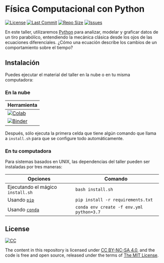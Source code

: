 # Física Computacional con Python

[![License](https://img.shields.io/github/license/ajcyucatan/fisica-python?style=popout-square)](https://github.com/ajcyucatan/fisica-python/blob/master/LICENSE "License")
[![Last Commit](https://img.shields.io/github/last-commit/ajcyucatan/fisica-python?style=popout-square)](https://github.com/ajcyucatan/fisica-python/commits/master "Last Commit")
[![Repo Size](https://img.shields.io/github/repo-size/ajcyucatan/fisica-python?style=popout-square)](https://github.com/ajcyucatan/fisica-python.git "Repo Size")
[![Issues](https://img.shields.io/github/issues/ajcyucatan/fisica-python?style=popout-square)](https://github.com/ajcyucatan/fisica-python/issues "Issues")

En este taller, utilizaremos [Python](https://www.python.org) para analizar, modelar y graficar datos de un tiro parabólico, entendiendo la mecánica clásica desde los ojos de las ecuaciones diferenciales. ¿Cómo una ecuación describe los cambios de un comportamiento sobre el tiempo?


## Instalación

Puedes ejecutar el material del taller en la nube o en tu misma computadora:

### En la nube

| Herramienta   |
| ------------- |
| [![Colab](https://colab.research.google.com/assets/colab-badge.svg)](https://colab.research.google.com/github/ajcyucatan/intro-python "Google Colaboratory") |
| [![Binder](https://mybinder.org/badge_logo.svg)](https://mybinder.org/v2/gh/ajcyucatan/intro-python/master "Binder") |

Después, sólo ejecuta la primera celda que tiene algún comando que llama a `install.sh` para que se configure todo automáticamente.

### En tu computadora

Para sistemas basados en UNIX, las dependencias del taller pueden ser instaladas por tres maneras:

| Opciones       | Comando       |
| -------------- | ------------- |
| Ejecutando el mágico `install.sh` | `bash install.sh` |
| Usando [`pip`](https://pypi.org/project/pip) | `pip install -r requirements.txt` |
| Usando [`conda`](https://docs.conda.io/en/latest/) | `conda env create -f env.yml python=3.7` |


## License

[![CC](http://forthebadge.com/images/badges/cc-nc-sa.svg)](https://creativecommons.org/licenses/by-nc-sa/4.0 "CC BY-NC-SA 4.0")

The content in this repository is licensed under [CC BY-NC-SA 4.0](https://creativecommons.org/licenses/by-nc-sa/4.0), and the code is free and open source, released under the terms of [The MIT License](https://mit-license.org).
